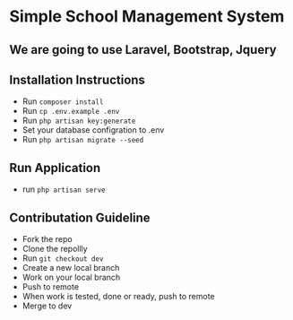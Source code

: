 # Simple School Management System
## We are going to use Laravel, Bootstrap, Jquery


## Installation Instructions

- Run `composer install`
- Run `cp .env.example .env`
- Run `php artisan key:generate`
- Set your database configration to .env 
- Run `php artisan migrate --seed`

## Run Application
- run `php artisan serve`


## Contributation Guideline
* Fork the repo
* Clone the repollly
* Run `git checkout dev`
* Create a new local branch
* Work on your local branch
* Push to remote
* When work is tested, done or ready, push to remote
* Merge to dev
